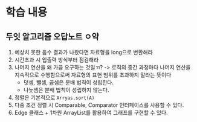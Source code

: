 # 학습 내용

## 두잇 알고리즘 오답노트 ㅇ약

1. 예상치 못한 음수 결과가 나왔다면 자료형을 long으로 변환해라
2. 시간초과 시 입출력 방식부터 점검해라
3. 나머지 연산을 왜 가끔 요구하는 것일ㄲ? -> 로직의 중간 과정마다 나머지 연산을 지속적으로 수행함으로써 자료형의 표현 범위를 초과하지 말라는 뜻이다
   - 덧셈, 뺄셈, 곰셈은 분배 법칙이 성립한다.
   - 나눗셈은 분배 법칙이 성립하지 않는다.
4. 정렬은 기본적으로 `Arryas.sort(A)`
5. 다중 조건 정렬 시 Comparable, Comparator 인터페이스를 사용할 수 있다.
6. Edge 클래스 + 1차원 ArrayList를 활용하여 그래프를 구현할 수 있다.
